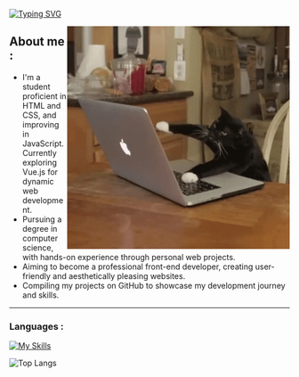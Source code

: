 [![Typing SVG](https://readme-typing-svg.herokuapp.com?font=Cabin&weight=500&size=30&duration=3000&pause=1000&color=A1EEBD&background=FF000000&random=false&width=500&lines=Welcome+to+my+GitHub+Profile!;Hai%2C+I'm+Kim+%F0%9F%98%8A)](https://git.io/typing-svg)

<picture>
  <source media="(max-width: 767px)" srcset="">
  <img align="right" alt="" src="./assets/cat-computer.gif" width=400px>
</picture>

## About me :
- I'm a student proficient in HTML and CSS, and improving in JavaScript. Currently exploring Vue.js for dynamic web development.
- Pursuing a degree in computer science, with hands-on experience through personal web projects.
- Aiming to become a professional front-end developer, creating user-friendly and aesthetically pleasing websites.
- Compiling my projects on GitHub to showcase my development journey and skills.
<hr>

### Languages :
[![My Skills](https://skillicons.dev/icons?i=html,css,js,vue,tailwind,vscode,github,git,&perline=4)](https://skillicons.dev)

![Top Langs](https://github-readme-stats.vercel.app/api/top-langs/?username=01057057kim&layout=compact)

<!--
**01057057kim/01057057kim** is a ✨ _special_ ✨ repository because its `README.md` (this file) appears on your GitHub profile.

Here are some ideas to get you started:

- 🔭 I’m currently working on ...
- 🌱 I’m currently learning ...
- 👯 I’m looking to collaborate on ...
- 🤔 I’m looking for help with ...
- 💬 Ask me about ...
- 📫 How to reach me: ...
- 😄 Pronouns: ...
- ⚡ Fun fact: ...
-->
